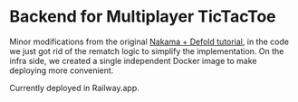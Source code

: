 # Backend for Multiplayer TicTacToe

Minor modifications from the original [Nakama + Defold tutorial](https://defold.com/2021/03/02/Creating-online-games-using-Nakama-and-Defold/), in the code we just got rid of the rematch logic to simplify the implementation. On the infra side, we created a single independent Docker image to make deploying more convenient.

Currently deployed in Railway.app.
